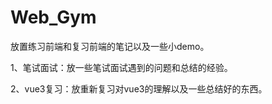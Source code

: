 # Web_Gym
放置练习前端和复习前端的笔记以及一些小demo。



1、笔试面试：放一些笔试面试遇到的问题和总结的经验。



2、vue3复习：放重新复习对vue3的理解以及一些总结好的东西。




